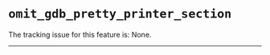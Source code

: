 # `omit_gdb_pretty_printer_section`

The tracking issue for this feature is: None.

------------------------

